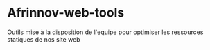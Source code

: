 # Afrinnov-web-tools
Outils mise à la disposition de l'equipe pour optimiser les ressources statiques de nos site web
